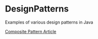 # DesignPatterns
Examples of various design patterns in Java

<a href="https://achimoraites.blogspot.gr/2017/11/design-patterns-composite.html" target="_blank">Composite Pattern Article</a>
